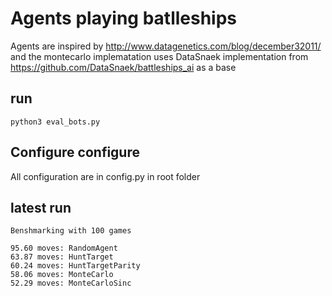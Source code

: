 # Agents playing batlleships 
Agents are inspired by http://www.datagenetics.com/blog/december32011/
and the montecarlo implematation uses DataSnaek implementation from https://github.com/DataSnaek/battleships_ai as a base

## run

```
python3 eval_bots.py
```

## Configure configure 

All configuration are in config.py in root folder

## latest run
```
Benshmarking with 100 games

95.60 moves: RandomAgent
63.87 moves: HuntTarget
60.24 moves: HuntTargetParity
58.06 moves: MonteCarlo
52.29 moves: MonteCarloSinc 
```

